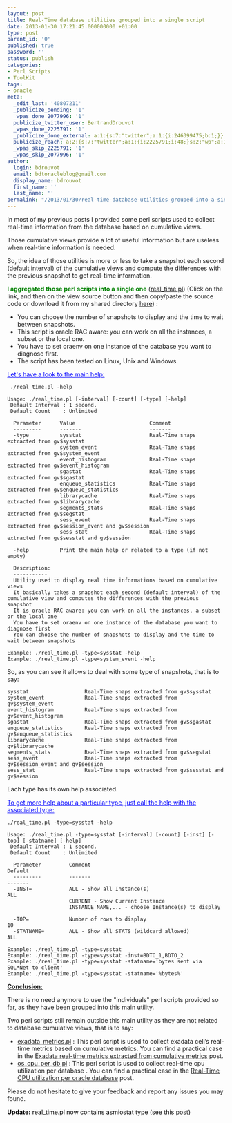 ```yaml
---
layout: post
title: Real-Time database utilities grouped into a single script
date: 2013-01-30 17:21:45.000000000 +01:00
type: post
parent_id: '0'
published: true
password: ''
status: publish
categories:
- Perl Scripts
- ToolKit
tags:
- oracle
meta:
  _edit_last: '40807211'
  _publicize_pending: '1'
  _wpas_done_2077996: '1'
  publicize_twitter_user: BertrandDrouvot
  _wpas_done_2225791: '1'
  _publicize_done_external: a:1:{s:7:"twitter";a:1:{i:246399475;b:1;}}
  publicize_reach: a:2:{s:7:"twitter";a:1:{i:2225791;i:48;}s:2:"wp";a:1:{i:0;i:15;}}
  _wpas_skip_2225791: '1'
  _wpas_skip_2077996: '1'
author:
  login: bdrouvot
  email: bdtoracleblog@gmail.com
  display_name: bdrouvot
  first_name: ''
  last_name: ''
permalink: "/2013/01/30/real-time-database-utilities-grouped-into-a-single-script/"
---
```


In most of my previous posts I provided some perl scripts used to collect real-time information from the database based on cumulative views.

Those cumulative views provide a lot of useful information but are useless when real-time information is needed.

So, the idea of those utilities is more or less to take a snapshot each second (default interval) of the cumulative views and compute the differences with the previous snapshot to get real-time information.

<span style="color:#008000;">**I aggregated those perl scripts into a single one**</span> ([real\_time.pl](http://bdrouvot.wordpress.com/real_time/ "real_time")) (Click on the link, and then on the view source button and then copy/paste the source code or download it from my shared directory [here](https://docs.google.com/folder/d/0B7Jf_4JdsptpRHdyOWk1VTdUdEU/edit)) :

-   You can choose the number of snapshots to display and the time to wait between snapshots.
-   This script is oracle RAC aware: you can work on all the instances, a subset or the local one.
-   You have to set oraenv on one instance of the database you want to diagnose first.
-   The script has been tested on Linux, Unix and Windows.

<span style="text-decoration:underline;"><span style="color:#0000ff;text-decoration:underline;">Let's have a look to the main help:</span></span>

     ./real_time.pl -help

    Usage: ./real_time.pl [-interval] [-count] [-type] [-help]
     Default Interval : 1 second.
     Default Count    : Unlimited

      Parameter      Value                        Comment
      ---------      -------                      -------
      -type          sysstat                      Real-Time snaps extracted from gv$sysstat
                     system_event                 Real-Time snaps extracted from gv$system_event
                     event_histogram              Real-Time snaps extracted from gv$event_histogram
                     sgastat                      Real-Time snaps extracted from gv$sgastat
                     enqueue_statistics           Real-Time snaps extracted from gv$enqueue_statistics
                     librarycache                 Real-Time snaps extracted from gv$librarycache
                     segments_stats               Real-Time snaps extracted from gv$segstat
                     sess_event                   Real-Time snaps extracted from gv$session_event and gv$session
                     sess_stat                    Real-Time snaps extracted from gv$sesstat and gv$session

      -help          Print the main help or related to a type (if not empty)                                                                                

      Description:
      -----------
      Utility used to display real time informations based on cumulative views
      It basically takes a snapshot each second (default interval) of the cumulative view and computes the differences with the previous snapshot
      It is oracle RAC aware: you can work on all the instances, a subset or the local one
      You have to set oraenv on one instance of the database you want to diagnose first
      You can choose the number of snapshots to display and the time to wait between snapshots

    Example: ./real_time.pl -type=sysstat -help
    Example: ./real_time.pl -type=system_event -help

So, as you can see it allows to deal with some type of snapshots, that is to say:

    sysstat                  Real-Time snaps extracted from gv$sysstat
    system_event             Real-Time snaps extracted from gv$system_event
    event_histogram          Real-Time snaps extracted from gv$event_histogram
    sgastat                  Real-Time snaps extracted from gv$sgastat
    enqueue_statistics       Real-Time snaps extracted from gv$enqueue_statistics
    librarycache             Real-Time snaps extracted from gv$librarycache
    segments_stats           Real-Time snaps extracted from gv$segstat
    sess_event               Real-Time snaps extracted from gv$session_event and gv$session
    sess_stat                Real-Time snaps extracted from gv$sesstat and gv$session

Each type has its own help associated.

<span style="text-decoration:underline;color:#0000ff;">To get more help about a particular type, just call the help with the associated type:</span>

    ./real_time.pl -type=sysstat -help

    Usage: ./real_time.pl -type=sysstat [-interval] [-count] [-inst] [-top] [-statname] [-help]
     Default Interval : 1 second.
     Default Count    : Unlimited

      Parameter         Comment                                                      Default
      ---------         -------                                                      -------
      -INST=            ALL - Show all Instance(s)                                   ALL
                        CURRENT - Show Current Instance
                        INSTANCE_NAME,... - choose Instance(s) to display

      -TOP=             Number of rows to display                                    10
      -STATNAME=        ALL - Show all STATS (wildcard allowed)                      ALL

    Example: ./real_time.pl -type=sysstat
    Example: ./real_time.pl -type=sysstat -inst=BDTO_1,BDTO_2
    Example: ./real_time.pl -type=sysstat -statname='bytes sent via SQL*Net to client'
    Example: ./real_time.pl -type=sysstat -statname='%bytes%'

<span style="text-decoration:underline;">**Conclusion:**</span>

There is no need anymore to use the "individuals" perl scripts provided so far, as they have been grouped into this main utility.

Two perl scripts still remain outside this main utility as they are not related to database cumulative views, that is to say:

-   [exadata\_metrics.pl](http://bdrouvot.wordpress.com/exadata_metrics/ "exadata_metrics") : This perl script is used to collect exadata cell’s real-time metrics based on cumulative metrics. You can find a practical case in the [Exadata real-time metrics extracted from cumulative metrics](http://bdrouvot.wordpress.com/2012/11/27/exadata-real-time-metrics-extracted-from-cumulative-metrics/ "Exadata real-time metrics extracted from cumulative metrics") post.
-   [os\_cpu\_per\_db.pl](http://bdrouvot.wordpress.com/os_cpu_per_dp/ "os_cpu_per_db") : This perl script is used to collect real-time cpu utilization per database . You can find a practical case in the [Real-Time CPU utilization per oracle database](http://bdrouvot.wordpress.com/2012/12/04/real-time-cpu-utilization-per-oracle-database/ "Real-Time CPU utilization per oracle database") post.

Please do not hesitate to give your feedback and report any issues you may found.

<span style="color:#000000;">**Update:** real\_time.pl now contains asmiostat type (see this [post](http://bdrouvot.wordpress.com/2013/02/15/asm-io-statistics-utility/ "ASM I/O Statistics Utility"))</span>
